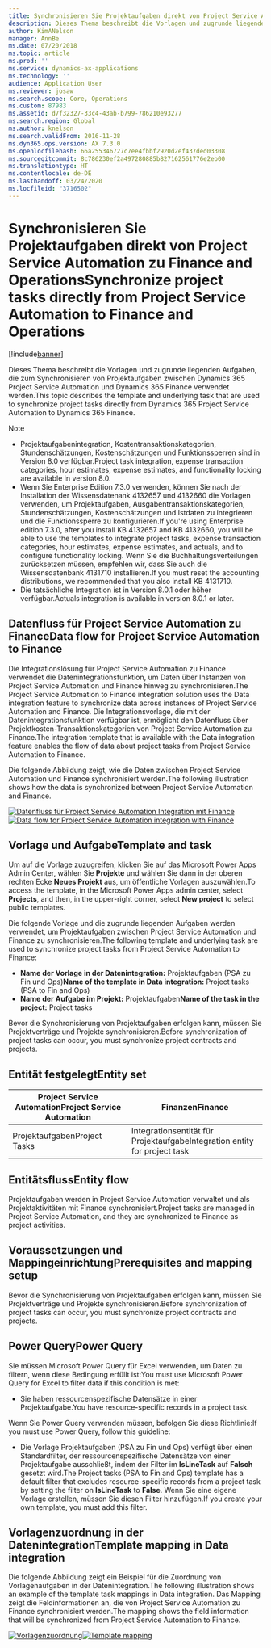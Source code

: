 ```yaml
---
title: Synchronisieren Sie Projektaufgaben direkt von Project Service Automation zu Finance and Operations
description: Dieses Thema beschreibt die Vorlagen und zugrunde liegenden Aufgaben, die zum Synchronisieren von Projektaufgaben zwischen Microsoft Dynamics 365 Project Service Automation und Dynamics 365 Finance verwendet werden.
author: KimANelson
manager: AnnBe
ms.date: 07/20/2018
ms.topic: article
ms.prod: ''
ms.service: dynamics-ax-applications
ms.technology: ''
audience: Application User
ms.reviewer: josaw
ms.search.scope: Core, Operations
ms.custom: 87983
ms.assetid: d7f32327-33c4-43ab-b799-786210e93277
ms.search.region: Global
ms.author: knelson
ms.search.validFrom: 2016-11-28
ms.dyn365.ops.version: AX 7.3.0
ms.openlocfilehash: 66a255346727c7ee4fbbf2920d2ef437ded03308
ms.sourcegitcommit: 8c786230ef2a497280885b827162561776e2eb00
ms.translationtype: HT
ms.contentlocale: de-DE
ms.lasthandoff: 03/24/2020
ms.locfileid: "3716502"
---
```

# <a name="synchronize-project-tasks-directly-from-project-service-automation-to-finance-and-operations"></a><span data-ttu-id="e9f6e-103">Synchronisieren Sie Projektaufgaben direkt von Project Service Automation zu Finance and Operations</span><span class="sxs-lookup"><span data-stu-id="e9f6e-103">Synchronize project tasks directly from Project Service Automation to Finance and Operations</span></span>

[!include[banner](../includes/banner.md)]

<span data-ttu-id="e9f6e-104">Dieses Thema beschreibt die Vorlagen und zugrunde liegenden Aufgaben, die zum Synchronisieren von Projektaufgaben zwischen Dynamics 365 Project Service Automation und Dynamics 365 Finance verwendet werden.</span><span class="sxs-lookup"><span data-stu-id="e9f6e-104">This topic describes the template and underlying task that are used to synchronize project tasks directly from Dynamics 365 Project Service Automation to Dynamics 365 Finance.</span></span>

> [!NOTE]
> - <span data-ttu-id="e9f6e-105">Projektaufgabenintegration, Kostentransaktionskategorien, Stundenschätzungen, Kostenschätzungen und Funktionssperren sind in Version 8.0 verfügbar.</span><span class="sxs-lookup"><span data-stu-id="e9f6e-105">Project task integration, expense transaction categories, hour estimates, expense estimates, and functionality locking are available in version 8.0.</span></span>
> - <span data-ttu-id="e9f6e-106">Wenn Sie Enterprise Edition 7.3.0 verwenden, können Sie nach der Installation der Wissensdatenank 4132657 und 4132660 die Vorlagen verwenden, um Projektaufgaben, Ausgabentransaktionskategorien, Stundenschätzungen, Kostenschätzungen und Istdaten zu integrieren und die Funktionssperre zu konfigurieren.</span><span class="sxs-lookup"><span data-stu-id="e9f6e-106">If you're using Enterprise edition 7.3.0, after you install KB 4132657 and KB 4132660, you will be able to use the templates to integrate project tasks, expense transaction categories, hour estimates, expense estimates, and actuals, and to configure functionality locking.</span></span> <span data-ttu-id="e9f6e-107">Wenn Sie die Buchhaltungsverteilungen zurücksetzen müssen, empfehlen wir, dass Sie auch die Wissensdatenbank 4131710 installieren.</span><span class="sxs-lookup"><span data-stu-id="e9f6e-107">If you must reset the accounting distributions, we recommended that you also install KB 4131710.</span></span>
> - <span data-ttu-id="e9f6e-108">Die tatsächliche Integration ist in Version 8.0.1 oder höher verfügbar.</span><span class="sxs-lookup"><span data-stu-id="e9f6e-108">Actuals integration is available in version 8.0.1 or later.</span></span>

## <a name="data-flow-for-project-service-automation-to-finance"></a><span data-ttu-id="e9f6e-109">Datenfluss für Project Service Automation zu Finance</span><span class="sxs-lookup"><span data-stu-id="e9f6e-109">Data flow for Project Service Automation to Finance</span></span>

<span data-ttu-id="e9f6e-110">Die Integrationslösung für Project Service Automation zu Finance verwendet die Datenintegrationsfunktion, um Daten über Instanzen von Project Service Automation und Finance hinweg zu synchronisieren.</span><span class="sxs-lookup"><span data-stu-id="e9f6e-110">The Project Service Automation to Finance integration solution uses the Data integration feature to synchronize data across instances of Project Service Automation and Finance.</span></span> <span data-ttu-id="e9f6e-111">Die Integrationsvorlage, die mit der Datenintegrationsfunktion verfügbar ist, ermöglicht den Datenfluss über Projektkosten-Transaktionskategorien von Project Service Automation zu Finance.</span><span class="sxs-lookup"><span data-stu-id="e9f6e-111">The integration template that is available with the Data integration feature enables the flow of data about project tasks from Project Service Automation to Finance.</span></span>

<span data-ttu-id="e9f6e-112">Die folgende Abbildung zeigt, wie die Daten zwischen Project Service Automation und Finance synchronisiert werden.</span><span class="sxs-lookup"><span data-stu-id="e9f6e-112">The following illustration shows how the data is synchronized between Project Service Automation and Finance.</span></span>

<span data-ttu-id="e9f6e-113">[![Datenfluss für Project Service Automation Integration mit Finance](./media/ProjectTasksFlow.png)](./media/ProjectTasksFlow.png)</span><span class="sxs-lookup"><span data-stu-id="e9f6e-113">[![Data flow for Project Service Automation integration with Finance](./media/ProjectTasksFlow.png)](./media/ProjectTasksFlow.png)</span></span>

## <a name="template-and-task"></a><span data-ttu-id="e9f6e-114">Vorlage und Aufgabe</span><span class="sxs-lookup"><span data-stu-id="e9f6e-114">Template and task</span></span>

<span data-ttu-id="e9f6e-115">Um auf die Vorlage zuzugreifen, klicken Sie auf das Microsoft Power Apps Admin Center, wählen Sie **Projekte** und wählen Sie dann in der oberen rechten Ecke **Neues Projekt** aus, um öffentliche Vorlagen auszuwählen.</span><span class="sxs-lookup"><span data-stu-id="e9f6e-115">To access the template, in the Microsoft Power Apps admin center, select **Projects**, and then, in the upper-right corner, select **New project** to select public templates.</span></span>

<span data-ttu-id="e9f6e-116">Die folgende Vorlage und die zugrunde liegenden Aufgaben werden verwendet, um Projektaufgaben zwischen Project Service Automation und Finance zu synchronisieren.</span><span class="sxs-lookup"><span data-stu-id="e9f6e-116">The following template and underlying task are used to synchronize project tasks from Project Service Automation to Finance:</span></span>

- <span data-ttu-id="e9f6e-117">**Name der Vorlage in der Datenintegration:** Projektaufgaben (PSA zu Fin und Ops)</span><span class="sxs-lookup"><span data-stu-id="e9f6e-117">**Name of the template in Data integration:** Project tasks (PSA to Fin and Ops)</span></span>
- <span data-ttu-id="e9f6e-118">**Name der Aufgabe im Projekt:** Projektaufgaben</span><span class="sxs-lookup"><span data-stu-id="e9f6e-118">**Name of the task in the project:** Project tasks</span></span>

<span data-ttu-id="e9f6e-119">Bevor die Synchronisierung von Projektaufgaben erfolgen kann, müssen Sie Projektverträge und Projekte synchronisieren.</span><span class="sxs-lookup"><span data-stu-id="e9f6e-119">Before synchronization of project tasks can occur, you must synchronize project contracts and projects.</span></span>

## <a name="entity-set"></a><span data-ttu-id="e9f6e-120">Entität festgelegt</span><span class="sxs-lookup"><span data-stu-id="e9f6e-120">Entity set</span></span>

| <span data-ttu-id="e9f6e-121">Project Service Automation</span><span class="sxs-lookup"><span data-stu-id="e9f6e-121">Project Service Automation</span></span> | <span data-ttu-id="e9f6e-122">Finanzen</span><span class="sxs-lookup"><span data-stu-id="e9f6e-122">Finance</span></span>                             |
|----------------------------|-------------------------------------|
| <span data-ttu-id="e9f6e-123">Projektaufgaben</span><span class="sxs-lookup"><span data-stu-id="e9f6e-123">Project Tasks</span></span>              | <span data-ttu-id="e9f6e-124">Integrationsentität für Projektaufgabe</span><span class="sxs-lookup"><span data-stu-id="e9f6e-124">Integration entity for project task</span></span> |

## <a name="entity-flow"></a><span data-ttu-id="e9f6e-125">Entitätsfluss</span><span class="sxs-lookup"><span data-stu-id="e9f6e-125">Entity flow</span></span>

<span data-ttu-id="e9f6e-126">Projektaufgaben werden in Project Service Automation verwaltet und als Projektaktivitäten mit Finance synchronisiert.</span><span class="sxs-lookup"><span data-stu-id="e9f6e-126">Project tasks are managed in Project Service Automation, and they are synchronized to Finance as project activities.</span></span>

## <a name="prerequisites-and-mapping-setup"></a><span data-ttu-id="e9f6e-127">Voraussetzungen und Mappingeinrichtung</span><span class="sxs-lookup"><span data-stu-id="e9f6e-127">Prerequisites and mapping setup</span></span>

<span data-ttu-id="e9f6e-128">Bevor die Synchronisierung von Projektaufgaben erfolgen kann, müssen Sie Projektverträge und Projekte synchronisieren.</span><span class="sxs-lookup"><span data-stu-id="e9f6e-128">Before synchronization of project tasks can occur, you must synchronize project contracts and projects.</span></span>

## <a name="power-query"></a><span data-ttu-id="e9f6e-129">Power Query</span><span class="sxs-lookup"><span data-stu-id="e9f6e-129">Power Query</span></span>

<span data-ttu-id="e9f6e-130">Sie müssen Microsoft Power Query für Excel verwenden, um Daten zu filtern, wenn diese Bedingung erfüllt ist:</span><span class="sxs-lookup"><span data-stu-id="e9f6e-130">You must use Microsoft Power Query for Excel to filter data if this condition is met:</span></span>

- <span data-ttu-id="e9f6e-131">Sie haben ressourcenspezifische Datensätze in einer Projektaufgabe.</span><span class="sxs-lookup"><span data-stu-id="e9f6e-131">You have resource-specific records in a project task.</span></span>

<span data-ttu-id="e9f6e-132">Wenn Sie Power Query verwenden müssen, befolgen Sie diese Richtlinie:</span><span class="sxs-lookup"><span data-stu-id="e9f6e-132">If you must use Power Query, follow this guideline:</span></span>

- <span data-ttu-id="e9f6e-133">Die Vorlage Projektaufgaben (PSA zu Fin und Ops) verfügt über einen Standardfilter, der ressourcenspezifische Datensätze von einer Projektaufgabe ausschließt, indem der Filter im **IsLineTask** auf **Falsch** gesetzt wird.</span><span class="sxs-lookup"><span data-stu-id="e9f6e-133">The Project tasks (PSA to Fin and Ops) template has a default filter that excludes resource-specific records from a project task by setting the filter on **IsLineTask** to **False**.</span></span> <span data-ttu-id="e9f6e-134">Wenn Sie eine eigene Vorlage erstellen, müssen Sie diesen Filter hinzufügen.</span><span class="sxs-lookup"><span data-stu-id="e9f6e-134">If you create your own template, you must add this filter.</span></span>

## <a name="template-mapping-in-data-integration"></a><span data-ttu-id="e9f6e-135">Vorlagenzuordnung in der Datenintegration</span><span class="sxs-lookup"><span data-stu-id="e9f6e-135">Template mapping in Data integration</span></span>

<span data-ttu-id="e9f6e-136">Die folgende Abbildung zeigt ein Beispiel für die Zuordnung von Vorlagenaufgaben in der Datenintegration.</span><span class="sxs-lookup"><span data-stu-id="e9f6e-136">The following illustration shows an example of the template task mappings in Data integration.</span></span> <span data-ttu-id="e9f6e-137">Das Mapping zeigt die Feldinformationen an, die von Project Service Automation zu Finance synchronisiert werden.</span><span class="sxs-lookup"><span data-stu-id="e9f6e-137">The mapping shows the field information that will be synchronized from Project Service Automation to Finance.</span></span>

<span data-ttu-id="e9f6e-138">[![Vorlagenzuordnung](./media/ProjectTasksMapping.png)](./media/ProjectTasksMapping.png)</span><span class="sxs-lookup"><span data-stu-id="e9f6e-138">[![Template mapping](./media/ProjectTasksMapping.png)](./media/ProjectTasksMapping.png)</span></span>
